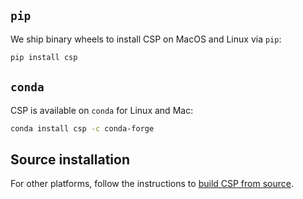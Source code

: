 ## `pip`

We ship binary wheels to install CSP on MacOS and Linux via `pip`:

```bash
pip install csp
```

## `conda`

CSP is available on `conda` for Linux and Mac:

```bash
conda install csp -c conda-forge
```

## Source installation

For other platforms, follow the instructions to [build CSP from
source](Build-CSP-from-Source).
